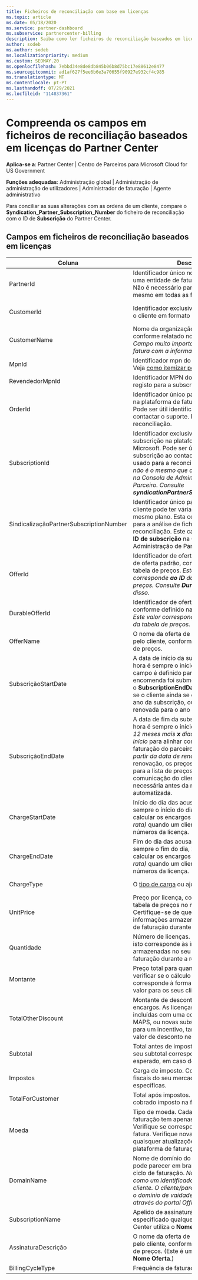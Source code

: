 ```yaml
---
title: Ficheiros de reconciliação com base em licenças
ms.topic: article
ms.date: 05/18/2020
ms.service: partner-dashboard
ms.subservice: partnercenter-billing
description: Saiba como ler ficheiros de reconciliação baseados em licenças no Partner Center. Este artigo explica o significado de cada campo no seu ficheiro de reconhecimento baseado na licença.
author: sodeb
ms.author: sodeb
ms.localizationpriority: medium
ms.custom: SEOMAY.20
ms.openlocfilehash: 7ebbd34e8de8db845b06b8d75bc17e88612e8477
ms.sourcegitcommit: ad1af627f5ee6b6e3a70655f90927e932cf4c985
ms.translationtype: MT
ms.contentlocale: pt-PT
ms.lasthandoff: 07/29/2021
ms.locfileid: "114837361"
---
```

# <a name="understand-the-fields-in-partner-center-license-based-reconciliation-files"></a>Compreenda os campos em ficheiros de reconciliação baseados em licenças do Partner Center

**Aplica-se a**: Partner Center | Centro de Parceiros para Microsoft Cloud for US Government

**Funções adequadas**: Administração global | Administração de administração de utilizadores | Administrador de faturação | Agente administrativo

Para conciliar as suas alterações com as ordens de um cliente, compare o **Syndication_Partner_Subscription_Number** do ficheiro de reconciliação com o ID de **Subscrição** do Partner Center.

## <a name="fields-in-license-based-reconciliation-files"></a>Campos em ficheiros de reconciliação baseados em licenças

| Coluna | Descrição | Valor da amostra |
| ------ | ----------- | ------------ |
| PartnerId | Identificador único no formato GUID para uma entidade de faturação específica. Não é necessário para a reconciliação. O mesmo em todas as filas. | *8ddd03642-test-test-test-test-46b58d356b4e* |
| CustomerId | Identificador exclusivo da Microsoft para o cliente em formato GUID. | *12ABCD34-001A-BCD2-987C-3210ABCD5678* |
| CustomerName | Nome da organização do cliente, conforme relatado no Partner Center. *Campo muito importante para conciliar a fatura com a informação do seu sistema.* | *Testar cliente A* |
| MpnId | Identificador mpn do parceiro da CSP. Veja [como itemizar por parceiro.](use-the-reconciliation-files.md#itemize-reconciliation-files-by-partner) | *4390934* |
| RevendedorMpnId | Identificador MPN do revendedor de registo para a subscrição.  |
| OrderId | Identificador único para uma encomenda na plataforma de faturação da Microsoft. Pode ser útil identificar a ordem ao contactar o suporte. Não é usado para a reconciliação. | *566890604832738111* |
| SubscriptionId | Identificador exclusivo para uma subscrição na plataforma de faturação da Microsoft. Pode ser útil identificar a subscrição ao contactar o suporte. Não é usado para a reconciliação. *Este valor não é o mesmo que o **ID de subscrição** na Consola de Administração do Parceiro. Consulte **syndicationPartnerSubscriptionNumber.*** | *usCBMgAAAAAAAIAIA* |
| SindicalizaçãoPartnerSubscriptionNumber | Identificador único para assinaturas. Um cliente pode ter várias subscrições para o mesmo plano. Esta coluna é importante para a análise de ficheiros de reconciliação. Este campo mapeia para o **ID de subscrição** na Consola de Administração de Parceiros. | *fb977ab5-test-test-test-test-24c8d9591708* |
| OfferId | Identificador de oferta única. Identificador de oferta padrão, conforme definido na tabela de preços. *Este valor não corresponde **ao ID** da Oferta da tabela de preços. Consulte **DurableOfferID** em vez disso.* | *FE616D64-E9A8-40EF-843F-152E9BB3D1* |
| DurableOfferId | Identificador de oferta durável único, conforme definido na tabela de preços. *Este valor corresponde ao **ID** da Oferta da tabela de preços.* | *1017D7F3-6D7F-4BFA-BDD8-79BC8F104E0C* |
| OfferName | O nome da oferta de serviço adquirida pelo cliente, conforme definido na tabela de preços. | *Microsoft Office 365 (Plano E3)* |
| SubscriçãoStartDate | A data de início da subscrição na UTC. A hora é sempre o início do dia, 00:00. Este campo é definido para o dia seguinte à encomenda foi submetida. Utilizado com o **SubscriptionEndDate** para determinar: se o cliente ainda se encontra no primeiro ano da subscrição, ou se a subscrição foi renovada para o ano seguinte. | *2/1/2019 0:00* |
| SubscriçãoEndDate | A data de fim da subscrição na UTC. A hora é sempre o início do dia, 00:00. *Ou 12 meses mais **x** dias após a data de início* para alinhar com a data de faturação do parceiro ou *12 meses a partir da data de renovação*. Na renovação, os preços são atualizados para a lista de preços em vigor. A comunicação do cliente pode ser necessária antes da renovação automatizada. | *2/1/2019 0:00* |
| ChargeStartDate | Início do dia das acusações. A hora é sempre o início do dia, 00:00. Usado para calcular os encargos diários *(custos pro rata)* quando um cliente muda os números da licença. | *2/1/2019 0:00* |
| ChargeEndDate | Fim do dia das acusações. A hora é sempre o fim do dia, 23:59. Usado para calcular os encargos diários *(custos pro rata)* quando um cliente muda os números da licença. | *2/28/2019 23:59* |
| ChargeType | O [tipo de carga](recon-file-charge-types.md) ou ajuste. | Consulte [os tipos de carga.](recon-file-charge-types.md) |
| UnitPrice | Preço por licença, conforme publicado na tabela de preços no momento da compra. Certifique-se de que isto corresponde às informações armazenadas no seu sistema de faturação durante a reconciliação. | *6.82* |
| Quantidade | Número de licenças. Certifique-se de que isto corresponde às informações armazenadas no seu sistema de faturação durante a reconciliação. | *2* |
| Montante | Preço total para quantidade. Usado para verificar se o cálculo da quantidade corresponde à forma como calcula este valor para os seus clientes. | *13.32* |
| TotalOtherDiscount | Montante de desconto aplicado a estes encargos. As licenças de produtos incluídas com uma competência ou MAPS, ou novas subscrições elegíveis para um incentivo, também conterão um valor de desconto nesta coluna. | *2.32* |
| Subtotal | Total antes de impostos. Verifique se o seu subtotal corresponde ao total esperado, em caso de desconto. | *11* |
| Impostos | Carga de imposto. Com base nas regras fiscais do seu mercado e circunstâncias específicas. | *0* |
| TotalForCustomer | Total após impostos. Verifica se é cobrado imposto na fatura. | *11* |
| Moeda | Tipo de moeda. Cada entidade de faturação tem apenas uma moeda. Verifique se corresponde à sua primeira fatura. Verifique novamente depois de quaisquer atualizações importantes da plataforma de faturação. | *EUR* |
| DomainName | Nome de domínio do cliente. Este campo pode parecer em branco até ao segundo ciclo de faturação. *Não utilize este campo como um identificador único para o cliente. O cliente/parceiro pode atualizar o domínio de vaidade ou predefinição através do portal Office 365.* | *example.onmicrosoft.com* |
| SubscriptionName | Apelido de assinatura. Se não for especificado qualquer apelido, o Partner Center utiliza o **Nome de Oferta**. | *PROJETO ONLINE* |
| AssinaturaDescrição | O nome da oferta de serviço adquirida pelo cliente, conforme definido na tabela de preços. (Este é um campo idêntico ao **Nome Oferta**.) | *PROJETO PREMIUM ONLINE SEM CLIENTE DO PROJETO* |
| BillingCycleType | Frequência de faturação única.| *Mensalmente* |
